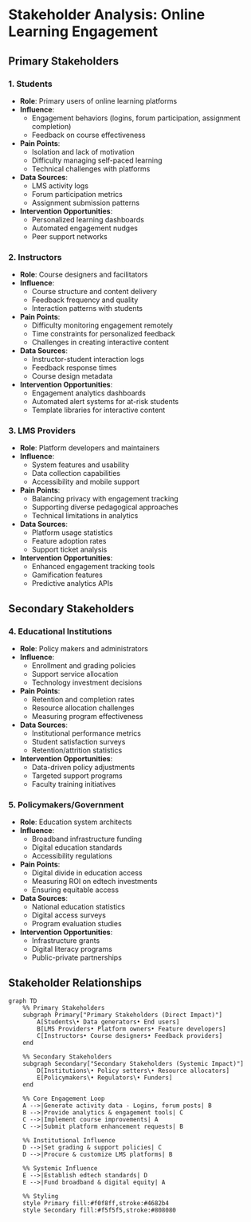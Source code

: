 # Stakeholder Analysis: Online Learning Engagement

## Primary Stakeholders

### 1. Students

- **Role**: Primary users of online learning platforms
- **Influence**:
  - Engagement behaviors (logins, forum participation, assignment completion)
  - Feedback on course effectiveness
- **Pain Points**:
  - Isolation and lack of motivation
  - Difficulty managing self-paced learning
  - Technical challenges with platforms
- **Data Sources**:
  - LMS activity logs
  - Forum participation metrics
  - Assignment submission patterns
- **Intervention Opportunities**:
  - Personalized learning dashboards
  - Automated engagement nudges
  - Peer support networks

### 2. Instructors

- **Role**: Course designers and facilitators
- **Influence**:
  - Course structure and content delivery
  - Feedback frequency and quality
  - Interaction patterns with students
- **Pain Points**:
  - Difficulty monitoring engagement remotely
  - Time constraints for personalized feedback
  - Challenges in creating interactive content
- **Data Sources**:
  - Instructor-student interaction logs
  - Feedback response times
  - Course design metadata
- **Intervention Opportunities**:
  - Engagement analytics dashboards
  - Automated alert systems for at-risk students
  - Template libraries for interactive content

### 3. LMS Providers

- **Role**: Platform developers and maintainers
- **Influence**:
  - System features and usability
  - Data collection capabilities
  - Accessibility and mobile support
- **Pain Points**:
  - Balancing privacy with engagement tracking
  - Supporting diverse pedagogical approaches
  - Technical limitations in analytics
- **Data Sources**:
  - Platform usage statistics
  - Feature adoption rates
  - Support ticket analysis
- **Intervention Opportunities**:
  - Enhanced engagement tracking tools
  - Gamification features
  - Predictive analytics APIs

## Secondary Stakeholders

### 4. Educational Institutions

- **Role**: Policy makers and administrators
- **Influence**:
  - Enrollment and grading policies
  - Support service allocation
  - Technology investment decisions
- **Pain Points**:
  - Retention and completion rates
  - Resource allocation challenges
  - Measuring program effectiveness
- **Data Sources**:
  - Institutional performance metrics
  - Student satisfaction surveys
  - Retention/attrition statistics
- **Intervention Opportunities**:
  - Data-driven policy adjustments
  - Targeted support programs
  - Faculty training initiatives

### 5. Policymakers/Government

- **Role**: Education system architects
- **Influence**:
  - Broadband infrastructure funding
  - Digital education standards
  - Accessibility regulations
- **Pain Points**:
  - Digital divide in education access
  - Measuring ROI on edtech investments
  - Ensuring equitable access
- **Data Sources**:
  - National education statistics
  - Digital access surveys
  - Program evaluation studies
- **Intervention Opportunities**:
  - Infrastructure grants
  - Digital literacy programs
  - Public-private partnerships

## Stakeholder Relationships

```mermaid
graph TD
    %% Primary Stakeholders
    subgraph Primary["Primary Stakeholders (Direct Impact)"]
        A[Students\• Data generators• End users]
        B[LMS Providers• Platform owners• Feature developers]
        C[Instructors• Course designers• Feedback providers]
    end

    %% Secondary Stakeholders
    subgraph Secondary["Secondary Stakeholders (Systemic Impact)"]
        D[Institutions\• Policy setters\• Resource allocators]
        E[Policymakers\• Regulators\• Funders]
    end

    %% Core Engagement Loop
    A -->|Generate activity data - Logins, forum posts| B
    B -->|Provide analytics & engagement tools| C
    C -->|Implement course improvements| A
    C -->|Submit platform enhancement requests| B

    %% Institutional Influence
    D -->|Set grading & support policies| C
    D -->|Procure & customize LMS platforms| B

    %% Systemic Influence
    E -->|Establish edtech standards| D
    E -->|Fund broadband & digital equity| A

    %% Styling
    style Primary fill:#f0f8ff,stroke:#4682b4
    style Secondary fill:#f5f5f5,stroke:#808080

```
